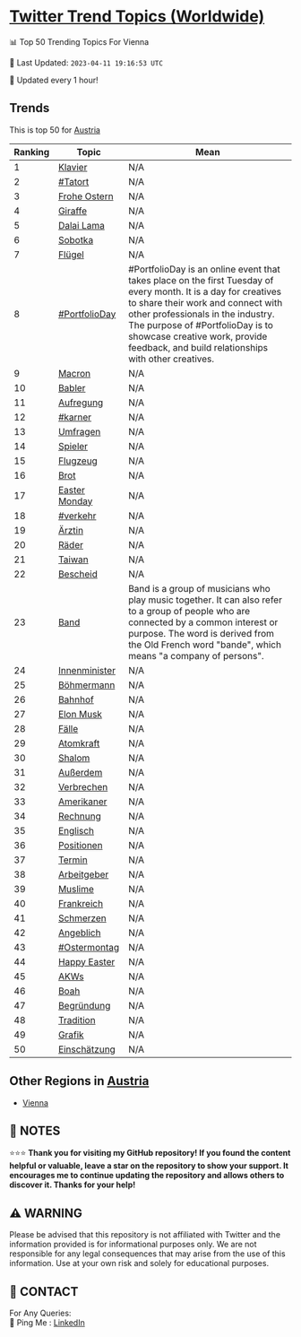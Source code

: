 [Twitter Trend Topics (Worldwide)](https://github.com/ErcinDedeoglu/Twitter-Trend-Topics)
==========


📊 Top 50 Trending Topics For Vienna

📆 Last Updated: `2023-04-11 19:16:53 UTC`

🔧 Updated every 1 hour!


## Trends

This is top 50 for [Austria](</Austria>)

| Ranking | Topic | Mean |
| ------- | ------------ | ------------ |
| 1 | [Klavier](http://twitter.com/search?q=Klavier) | N/A |
| 2 | [#Tatort](http://twitter.com/search?q=%23Tatort) | N/A |
| 3 | [Frohe Ostern](http://twitter.com/search?q=Frohe+Ostern) | N/A |
| 4 | [Giraffe](http://twitter.com/search?q=Giraffe) | N/A |
| 5 | [Dalai Lama](http://twitter.com/search?q=Dalai+Lama) | N/A |
| 6 | [Sobotka](http://twitter.com/search?q=Sobotka) | N/A |
| 7 | [Flügel](http://twitter.com/search?q=Fl%c3%bcgel) | N/A |
| 8 | [#PortfolioDay](http://twitter.com/search?q=%23PortfolioDay) | #PortfolioDay is an online event that takes place on the first Tuesday of every month. It is a day for creatives to share their work and connect with other professionals in the industry. The purpose of #PortfolioDay is to showcase creative work, provide feedback, and build relationships with other creatives. |
| 9 | [Macron](http://twitter.com/search?q=Macron) | N/A |
| 10 | [Babler](http://twitter.com/search?q=Babler) | N/A |
| 11 | [Aufregung](http://twitter.com/search?q=Aufregung) | N/A |
| 12 | [#karner](http://twitter.com/search?q=%23karner) | N/A |
| 13 | [Umfragen](http://twitter.com/search?q=Umfragen) | N/A |
| 14 | [Spieler](http://twitter.com/search?q=Spieler) | N/A |
| 15 | [Flugzeug](http://twitter.com/search?q=Flugzeug) | N/A |
| 16 | [Brot](http://twitter.com/search?q=Brot) | N/A |
| 17 | [Easter Monday](http://twitter.com/search?q=Easter+Monday) | N/A |
| 18 | [#verkehr](http://twitter.com/search?q=%23verkehr) | N/A |
| 19 | [Ärztin](http://twitter.com/search?q=%c3%84rztin) | N/A |
| 20 | [Räder](http://twitter.com/search?q=R%c3%a4der) | N/A |
| 21 | [Taiwan](http://twitter.com/search?q=Taiwan) | N/A |
| 22 | [Bescheid](http://twitter.com/search?q=Bescheid) | N/A |
| 23 | [Band](http://twitter.com/search?q=Band) | Band is a group of musicians who play music together. It can also refer to a group of people who are connected by a common interest or purpose. The word is derived from the Old French word "bande", which means "a company of persons". |
| 24 | [Innenminister](http://twitter.com/search?q=Innenminister) | N/A |
| 25 | [Böhmermann](http://twitter.com/search?q=B%c3%b6hmermann) | N/A |
| 26 | [Bahnhof](http://twitter.com/search?q=Bahnhof) | N/A |
| 27 | [Elon Musk](http://twitter.com/search?q=Elon+Musk) | N/A |
| 28 | [Fälle](http://twitter.com/search?q=F%c3%a4lle) | N/A |
| 29 | [Atomkraft](http://twitter.com/search?q=Atomkraft) | N/A |
| 30 | [Shalom](http://twitter.com/search?q=Shalom) | N/A |
| 31 | [Außerdem](http://twitter.com/search?q=Au%c3%9ferdem) | N/A |
| 32 | [Verbrechen](http://twitter.com/search?q=Verbrechen) | N/A |
| 33 | [Amerikaner](http://twitter.com/search?q=Amerikaner) | N/A |
| 34 | [Rechnung](http://twitter.com/search?q=Rechnung) | N/A |
| 35 | [Englisch](http://twitter.com/search?q=Englisch) | N/A |
| 36 | [Positionen](http://twitter.com/search?q=Positionen) | N/A |
| 37 | [Termin](http://twitter.com/search?q=Termin) | N/A |
| 38 | [Arbeitgeber](http://twitter.com/search?q=Arbeitgeber) | N/A |
| 39 | [Muslime](http://twitter.com/search?q=Muslime) | N/A |
| 40 | [Frankreich](http://twitter.com/search?q=Frankreich) | N/A |
| 41 | [Schmerzen](http://twitter.com/search?q=Schmerzen) | N/A |
| 42 | [Angeblich](http://twitter.com/search?q=Angeblich) | N/A |
| 43 | [#Ostermontag](http://twitter.com/search?q=%23Ostermontag) | N/A |
| 44 | [Happy Easter](http://twitter.com/search?q=Happy+Easter) | N/A |
| 45 | [AKWs](http://twitter.com/search?q=AKWs) | N/A |
| 46 | [Boah](http://twitter.com/search?q=Boah) | N/A |
| 47 | [Begründung](http://twitter.com/search?q=Begr%c3%bcndung) | N/A |
| 48 | [Tradition](http://twitter.com/search?q=Tradition) | N/A |
| 49 | [Grafik](http://twitter.com/search?q=Grafik) | N/A |
| 50 | [Einschätzung](http://twitter.com/search?q=Einsch%c3%a4tzung) | N/A |



## Other Regions in [Austria](</Austria>)

* [Vienna](</Austria/Vienna.md>)



## 📝 NOTES

⭐⭐⭐ **Thank you for visiting my GitHub repository! If you found the content helpful or valuable, leave a star on the repository to show your support. It encourages me to continue updating the repository and allows others to discover it. Thanks for your help!**


## ⚠️ WARNING

Please be advised that this repository is not affiliated with Twitter and the information provided is for informational purposes only. We are not responsible for any legal consequences that may arise from the use of this information. Use at your own risk and solely for educational purposes.


## 📨 CONTACT

 For Any Queries:  
            🏓 Ping Me : [LinkedIn](https://www.linkedin.com/in/ercindedeoglu/)
